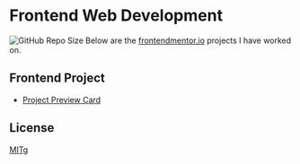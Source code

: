 # Frontend Web Development 
![GitHub Repo Size](https://img.shields.io/github/downloads/kore4lyf/frontend_mentor/total?style=for-for-the-badge)
Below are the [frontendmentor.io](http://www.frontendmentor.io) projects I have worked on.

## Frontend Project
- [Project Preview Card](./project-preview-card)


## License 
[MIT](./LICENSE)g